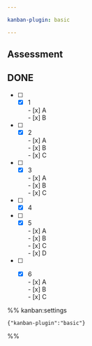 ```yaml
---

kanban-plugin: basic

---
```


## Assessment



## DONE

- [ ] - [x] 1<br>	- [x] A<br>	- [x] B
- [ ] - [x] 2<br>	- [x] A<br>	- [x] B<br>	- [x] C
- [ ] - [x] 3<br>	- [x] A<br>	- [x] B<br>	- [x] C
- [ ] - [x] 4
- [ ] - [x] 5<br>	- [x] A<br>	- [x] B<br>	- [x] C<br>	- [x] D
- [ ] - [x] 6<br>	- [x] A<br>	- [x] B<br>	- [x] C




%% kanban:settings
```
{"kanban-plugin":"basic"}
```
%%